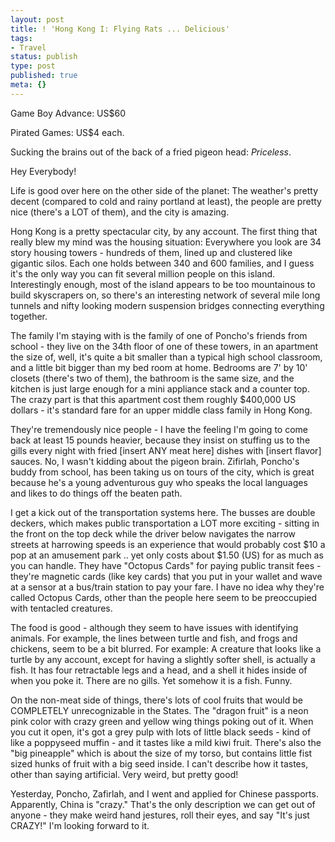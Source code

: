 ```yaml
---
layout: post
title: ! 'Hong Kong I: Flying Rats ... Delicious'
tags:
- Travel
status: publish
type: post
published: true
meta: {}
---
```

Game Boy Advance: US$60

Pirated Games: US$4 each.

Sucking the brains out of the back of a fried pigeon head:  _Priceless_.

Hey Everybody!

Life is good over here on the other side of the planet:  The weather's pretty decent (compared to cold and rainy portland at least), the people are pretty nice (there's a LOT of them), and the city is amazing.

Hong Kong is a pretty spectacular city, by any account.  The first thing that really blew my mind was the housing situation:  Everywhere you look are 34 story housing towers - hundreds of them, lined up and clustered like gigantic silos.  Each one holds between 340 and 600 families, and I guess it's the only way you can fit several million people on this island. Interestingly enough, most of the island appears to be too mountainous to build skyscrapers on, so there's an interesting network of several mile long tunnels and nifty looking modern suspension bridges connecting everything together.

The family I'm staying with is the family of one of Poncho's friends from school - they live on the 34th floor of one of these towers, in an apartment the size of, well, it's quite a bit smaller than a typical high school classroom, and a little bit bigger than my bed room at home. Bedrooms are 7' by 10' closets (there's two of them), the bathroom is the same size, and the kitchen is just large enough for a mini appliance stack and a counter top.  The crazy part is that this apartment cost them roughly $400,000 US dollars - it's standard fare for an upper middle class family in Hong Kong.

They're tremendously nice people - I have the feeling I'm going to come back at least 15 pounds heavier, because they insist on stuffing us to the gills every night with fried \[insert ANY meat here\] dishes with \[insert flavor\] sauces.  No, I wasn't kidding about the pigeon brain.  Zifirlah, Poncho's buddy from school, has been taking us on tours of the city, which is great because he's a young adventurous guy who speaks the local languages and likes to do things off the beaten path.

I get a kick out of the transportation systems here.  The busses are double deckers, which makes public transportation a LOT more exciting - sitting in the front on the top deck while the driver below navigates the narrow streets at harrowing speeds is an experience that would probably cost $10 a pop at an amusement park .. yet only costs about $1.50 (US) for as much as you can handle.  They have "Octopus Cards" for paying public transit fees - they're magnetic cards (like key cards) that you put in your wallet and wave at a sensor at a bus/train station to pay your fare.  I have no idea why they're called Octopus Cards, other than the people here seem to be preoccupied with tentacled creatures.

The food is good - although they seem to have issues with identifying animals.  For example, the lines between turtle and fish, and frogs and chickens, seem to be a bit blurred.  For example:  A creature that looks like a turtle by any account, except for having a slightly softer shell, is actually a fish.  It has four retractable legs and a head, and a shell it hides inside of when you poke it.  There are no gills.  Yet somehow it is a fish.  Funny.

On the non-meat side of things, there's lots of cool fruits that would be COMPLETELY unrecognizable in the States.  The "dragon fruit" is a neon pink color with crazy green and yellow wing things poking out of it.  When you cut it open, it's got a grey pulp with lots of little black seeds - kind of like a poppyseed muffin - and it tastes like a mild kiwi fruit.  There's also the "big pineapple" which is about the size of my torso, but contains little fist sized hunks of fruit with a big seed inside.  I can't describe how it tastes, other than saying artificial.  Very weird, but pretty good!

Yesterday, Poncho, Zafirlah, and I went and applied for Chinese passports. Apparently, China is "crazy."  That's the only description we can get out of anyone - they make weird hand jestures, roll their eyes, and say "It's just CRAZY!"  I'm looking forward to it.
